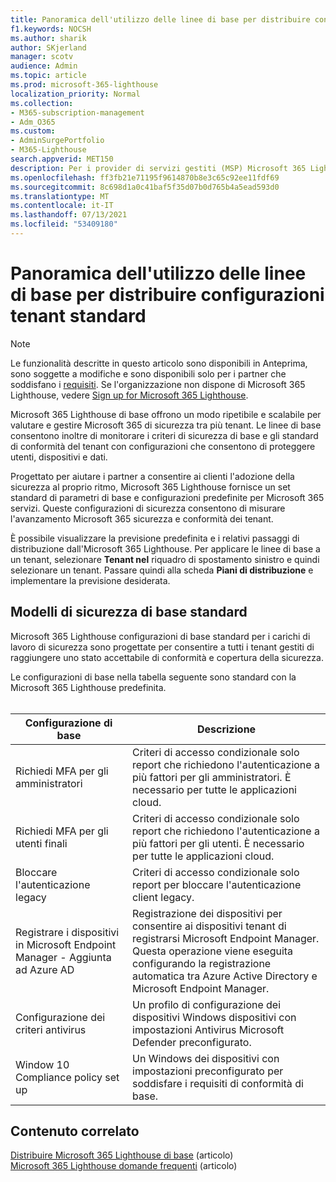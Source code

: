 ```yaml
---
title: Panoramica dell'utilizzo delle linee di base per distribuire configurazioni tenant standard
f1.keywords: NOCSH
ms.author: sharik
author: SKjerland
manager: scotv
audience: Admin
ms.topic: article
ms.prod: microsoft-365-lighthouse
localization_priority: Normal
ms.collection:
- M365-subscription-management
- Adm_O365
ms.custom:
- AdminSurgePortfolio
- M365-Lighthouse
search.appverid: MET150
description: Per i provider di servizi gestiti (MSP) Microsoft 365 Lighthouse informazioni sull'utilizzo delle linee di base per distribuire configurazioni tenant standard.
ms.openlocfilehash: ff3fb21e71195f9614870b8e3c65c92ee11fdf69
ms.sourcegitcommit: 8c698d1a0c41baf5f35d07b0d765b4a5ead593d0
ms.translationtype: MT
ms.contentlocale: it-IT
ms.lasthandoff: 07/13/2021
ms.locfileid: "53409180"
---
```

# <a name="overview-of-using-baselines-to-deploy-standard-tenant-configurations"></a>Panoramica dell'utilizzo delle linee di base per distribuire configurazioni tenant standard 

> [!NOTE]
> Le funzionalità descritte in questo articolo sono disponibili in Anteprima, sono soggette a modifiche e sono disponibili solo per i partner che soddisfano i [requisiti](m365-lighthouse-requirements.md). Se l'organizzazione non dispone di Microsoft 365 Lighthouse, vedere [Sign up for Microsoft 365 Lighthouse](m365-lighthouse-sign-up.md).

Microsoft 365 Lighthouse di base offrono un modo ripetibile e scalabile per valutare e gestire Microsoft 365 di sicurezza tra più tenant. Le linee di base consentono inoltre di monitorare i criteri di sicurezza di base e gli standard di conformità del tenant con configurazioni che consentono di proteggere utenti, dispositivi e dati.

Progettato per aiutare i partner a consentire ai clienti l'adozione della sicurezza al proprio ritmo, Microsoft 365 Lighthouse fornisce un set standard di parametri di base e configurazioni predefinite per Microsoft 365 servizi. Queste configurazioni di sicurezza consentono di misurare l'avanzamento Microsoft 365 sicurezza e conformità dei tenant.

È possibile visualizzare la previsione predefinita e i relativi passaggi di distribuzione dall'Microsoft 365 Lighthouse. Per applicare le linee di base a un tenant, selezionare **Tenant nel** riquadro di spostamento sinistro e quindi selezionare un tenant. Passare quindi alla scheda **Piani di distribuzione** e implementare la previsione desiderata.

## <a name="standard-baseline-security-templates"></a>Modelli di sicurezza di base standard

Microsoft 365 Lighthouse configurazioni di base standard per i carichi di lavoro di sicurezza sono progettate per consentire a tutti i tenant gestiti di raggiungere uno stato accettabile di conformità e copertura della sicurezza.

Le configurazioni di base nella tabella seguente sono standard con la Microsoft 365 Lighthouse predefinita.<br><br>

| Configurazione di base | Descrizione |
|--|--|
| Richiedi MFA per gli amministratori | Criteri di accesso condizionale solo report che richiedono l'autenticazione a più fattori per gli amministratori. È necessario per tutte le applicazioni cloud. |
| Richiedi MFA per gli utenti finali | Criteri di accesso condizionale solo report che richiedono l'autenticazione a più fattori per gli utenti. È necessario per tutte le applicazioni cloud. |
| Bloccare l'autenticazione legacy | Criteri di accesso condizionale solo report per bloccare l'autenticazione client legacy. |
| Registrare i dispositivi in Microsoft Endpoint Manager - Aggiunta ad Azure AD | Registrazione dei dispositivi per consentire ai dispositivi tenant di registrarsi Microsoft Endpoint Manager. Questa operazione viene eseguita configurando la registrazione automatica tra Azure Active Directory e Microsoft Endpoint Manager. |
| Configurazione dei criteri antivirus | Un profilo di configurazione dei dispositivi Windows dispositivi con impostazioni Antivirus Microsoft Defender preconfigurato. |
| Window 10 Compliance policy set up | Un Windows dei dispositivi con impostazioni preconfigurato per soddisfare i requisiti di conformità di base. |

## <a name="related-content"></a>Contenuto correlato

[Distribuire Microsoft 365 Lighthouse di base](m365-lighthouse-deploy-baselines.md) (articolo)\
[Microsoft 365 Lighthouse domande frequenti](m365-lighthouse-faq.yml) (articolo)
